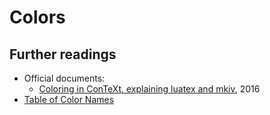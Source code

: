# Colors

## Further readings

- Official documents:
    - [Coloring in ConTeXt, explaining luatex and mkiv](http://www.pragma-ade.nl/general/manuals/colors-mkiv.pdf), 2016
- [Table of Color Names](../appendix/color-table)
